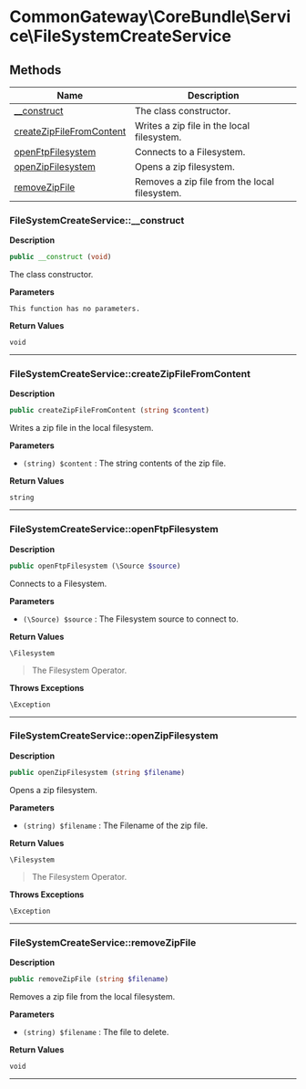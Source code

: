 # CommonGateway\CoreBundle\Service\FileSystemCreateService  







## Methods

| Name | Description |
|------|-------------|
|[__construct](#filesystemcreateservice__construct)|The class constructor.|
|[createZipFileFromContent](#filesystemcreateservicecreatezipfilefromcontent)|Writes a zip file in the local filesystem.|
|[openFtpFilesystem](#filesystemcreateserviceopenftpfilesystem)|Connects to a Filesystem.|
|[openZipFilesystem](#filesystemcreateserviceopenzipfilesystem)|Opens a zip filesystem.|
|[removeZipFile](#filesystemcreateserviceremovezipfile)|Removes a zip file from the local filesystem.|




### FileSystemCreateService::__construct  

**Description**

```php
public __construct (void)
```

The class constructor. 

 

**Parameters**

`This function has no parameters.`

**Return Values**

`void`


<hr />


### FileSystemCreateService::createZipFileFromContent  

**Description**

```php
public createZipFileFromContent (string $content)
```

Writes a zip file in the local filesystem. 

 

**Parameters**

* `(string) $content`
: The string contents of the zip file.  

**Return Values**

`string`




<hr />


### FileSystemCreateService::openFtpFilesystem  

**Description**

```php
public openFtpFilesystem (\Source $source)
```

Connects to a Filesystem. 

 

**Parameters**

* `(\Source) $source`
: The Filesystem source to connect to.  

**Return Values**

`\Filesystem`

> The Filesystem Operator.


**Throws Exceptions**


`\Exception`


<hr />


### FileSystemCreateService::openZipFilesystem  

**Description**

```php
public openZipFilesystem (string $filename)
```

Opens a zip filesystem. 

 

**Parameters**

* `(string) $filename`
: The Filename of the zip file.  

**Return Values**

`\Filesystem`

> The Filesystem Operator.


**Throws Exceptions**


`\Exception`


<hr />


### FileSystemCreateService::removeZipFile  

**Description**

```php
public removeZipFile (string $filename)
```

Removes a zip file from the local filesystem. 

 

**Parameters**

* `(string) $filename`
: The file to delete.  

**Return Values**

`void`




<hr />

